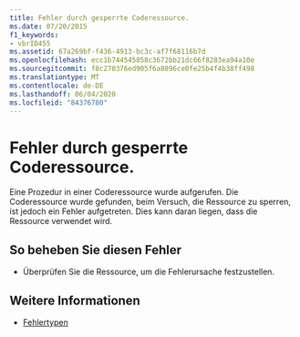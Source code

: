 ```yaml
---
title: Fehler durch gesperrte Coderessource.
ms.date: 07/20/2015
f1_keywords:
- vbrID455
ms.assetid: 67a269bf-f436-4913-bc3c-af7f68116b7d
ms.openlocfilehash: ecc1b744545858c3672bb21dc66f8283ea94a10e
ms.sourcegitcommit: f8c270376ed905f6a8896ce0fe25b4f4b38ff498
ms.translationtype: MT
ms.contentlocale: de-DE
ms.lasthandoff: 06/04/2020
ms.locfileid: "84376780"
---
```

# <a name="code-resource-lock-error"></a>Fehler durch gesperrte Coderessource.
Eine Prozedur in einer Coderessource wurde aufgerufen. Die Coderessource wurde gefunden, beim Versuch, die Ressource zu sperren, ist jedoch ein Fehler aufgetreten. Dies kann daran liegen, dass die Ressource verwendet wird.  
  
## <a name="to-correct-this-error"></a>So beheben Sie diesen Fehler  
  
- Überprüfen Sie die Ressource, um die Fehlerursache festzustellen.  
  
## <a name="see-also"></a>Weitere Informationen

- [Fehlertypen](../programming-guide/language-features/error-types.md)
